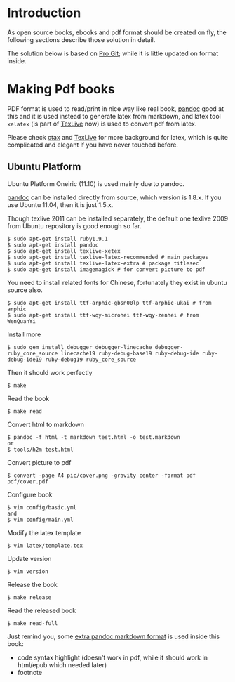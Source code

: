 # Introduction #

As open source books, ebooks and pdf format should be created on fly, the following sections describe those solution in detail.

The solution below is based on [Pro Git][progit]; while it is little updated on format inside. 

# Making Pdf books #
PDF format is used to read/print in nice way like real book, [pandoc][pandoc] good at this and it is used instead to generate latex from markdown, and latex tool `xelatex` (is part of [TexLive][texlive] now) is used to convert pdf from latex.

Please check [ctax](http://www.ctan.org/) and [TexLive][texlive] for more background for latex, which is quite complicated and elegant if you have never touched before.

## Ubuntu Platform ##

Ubuntu Platform Oneiric (11.10) is used mainly due to pandoc. 

[pandoc][pandoc] can be installed directly from source, which version is 1.8.x. If you use Ubuntu 11.04, then it is just 1.5.x.

Though texlive 2011 can be installed separately, the default one texlive 2009 from Ubuntu repository is good enough so far. 

    $ sudo apt-get install ruby1.9.1
    $ sudo apt-get install pandoc
    $ sudo apt-get install texlive-xetex
    $ sudo apt-get install texlive-latex-recommended # main packages
    $ sudo apt-get install texlive-latex-extra # package titlesec
    $ sudo apt-get install imagemagick # for convert picture to pdf
	
You need to install related fonts for Chinese, fortunately they exist in ubuntu source also.
    
    $ sudo apt-get install ttf-arphic-gbsn00lp ttf-arphic-ukai # from arphic 
	$ sudo apt-get install ttf-wqy-microhei ttf-wqy-zenhei # from WenQuanYi

Install more

    $ sudo gem install debugger debugger-linecache debugger-ruby_core_source linecache19 ruby-debug-base19 ruby-debug-ide ruby-debug-ide19 ruby-debug19 ruby_core_source

Then it should work perfectly

    $ make 

Read the book

    $ make read

Convert html to markdown

    $ pandoc -f html -t markdown test.html -o test.markdown
    or
    $ tools/h2m test.html

Convert picture to pdf

    $ convert -page A4 pic/cover.png -gravity center -format pdf pdf/cover.pdf

Configure book

    $ vim config/basic.yml
    and
    $ vim config/main.yml

Modify the latex template

    $ vim latex/template.tex

Update version

    $ vim version

Release the book

    $ make release

Read the released book

    $ make read-full

Just remind you, some [extra pandoc markdown format](http://johnmacfarlane.net/pandoc/README.html) is used inside this book:

  * code syntax highlight (doesn't work in pdf, while it should work in html/epub which needed later)
  * footnote
    	
[pandoc]: http://johnmacfarlane.net/pandoc/    
[calibre]: http://calibre-ebook.com/
[progit]: http://github.com/progit/progit 
[texlive]: http://www.tug.org/texlive/
